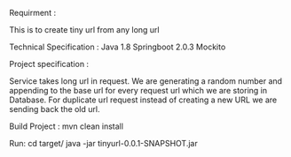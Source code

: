 Requirment :

This is to create tiny url from any long url


Technical Specification :
Java 1.8
Springboot 2.0.3
Mockito


Project specification :

Service takes long url in request.
We are generating a random number and appending to the base url for every request url which we are storing in Database. For duplicate url request instead of creating a new URL we are sending back the old url.

Build Project :
mvn clean install

Run:
cd target/
java -jar tinyurl-0.0.1-SNAPSHOT.jar